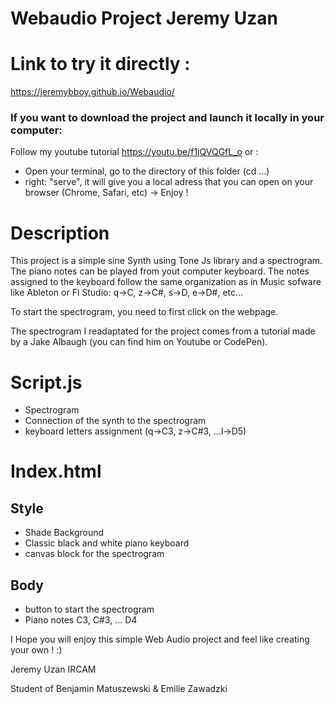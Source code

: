 # Webaudio Project Jeremy Uzan


# Link to try it directly : 
https://jeremybboy.github.io/Webaudio/

### If you want to download the project and launch it locally in your computer: 
Follow my youtube tutorial https://youtu.be/f1jQVQGfL_o or : 
- Open your terminal, go to the directory of this folder (cd ...)
- right: "serve", it will give you a local adress that you can open on your browser (Chrome, Safari, etc) 
-> Enjoy ! 


# Description

This project is a simple sine Synth using Tone Js library and a spectrogram. The piano notes can be played from yout computer keyboard. The notes assigned to the keyboard follow the same organization as in Music sofware like Ableton or Fl Studio: q->C, z->C#, s->D, e->D#, etc...

To start the spectrogram, you need to first click on the webpage. 

The spectrogram I readaptated for the project comes from a tutorial made by a Jake Albaugh (you can find him on Youtube or CodePen).

# Script.js
- Spectrogram
- Connection of the synth to the spectrogram 
- keyboard letters assignment (q->C3, z->C#3, ...l->D5)

# Index.html
## Style
- Shade Background
- Classic black and white piano keyboard
- canvas block for the spectrogram
## Body
- button to start the spectrogram 
- Piano notes C3, C#3, ... D4



I Hope you will enjoy this simple Web Audio project and feel like creating your own ! :) 


Jeremy Uzan 
IRCAM 

Student of Benjamin Matuszewski & Emilie Zawadzki
